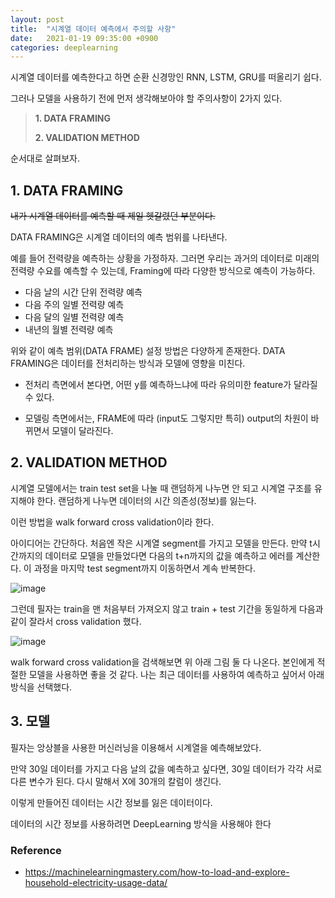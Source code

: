 ```yaml
---
layout: post
title:  "시계열 데이터 예측에서 주의할 사항"
date:   2021-01-19 09:35:00 +0900
categories: deeplearning
---
```



시계열 데이터를 예측한다고 하면 순환 신경망인 RNN, LSTM, GRU를 떠올리기 쉽다.

그러나 모델을 사용하기 전에 먼저 생각해보아야 할 주의사항이 2가지 있다.

>**1. DATA FRAMING**
>
>**2. VALIDATION METHOD** 

순서대로 살펴보자.



## 1. DATA FRAMING 

~~내가 시계열 데이터를 예측할 때 제일 헷갈렸던 부분이다.~~ 

DATA FRAMING은 시계열 데이터의 예측 범위를 나타낸다.

예를 들어 전력량을 예측하는 상황을 가정하자. 그러면 우리는 과거의 데이터로 미래의 전력량 수요를 예측할 수 있는데, Framing에 따라 다양한 방식으로 예측이 가능하다.

- 다음 날의 시간 단위 전력량 예측
- 다음 주의 일별 전력량 예측
- 다음 달의 일별 전력량 예측
- 내년의 월별 전력량 예측

위와 같이 예측 범위(DATA FRAME) 설정 방법은 다양하게 존재한다. DATA FRAMING은 데이터를 전처리하는 방식과 모델에 영향을 미친다.


- 전처리 측면에서 본다면, 어떤 y를 예측하느냐에 따라 유의미한 feature가 달라질 수 있다.

- 모델링 측면에서는, FRAME에 따라 (input도 그렇지만 특히) output의 차원이 바뀌면서 모델이 달라진다.  



## 2. VALIDATION METHOD

시계열 모델에서는 train test set을 나눌 때 랜덤하게 나누면 안 되고 시계열 구조를 유지해야 한다. 랜덤하게 나누면 데이터의 시간 의존성(정보)를 잃는다.

이런 방법을 walk forward cross validation이라 한다.

아이디어는 간단하다. 처음엔 작은 시계열 segment를 가지고 모델을 만든다. 만약 t시간까지의 데이터로 모델을 만들었다면 다음의 t+n까지의 값을 예측하고 에러를 계산한다. 이 과정을 마지막 test segment까지 이동하면서 계속 반복한다.


![image](https://user-images.githubusercontent.com/58651942/105012752-d40f8500-5a81-11eb-90aa-84452d5f6e94.png)

그런데 필자는 train을 맨 처음부터 가져오지 않고 train + test 기간을 동일하게 다음과 같이 잘라서 cross validation 했다.

![image](https://user-images.githubusercontent.com/58651942/105014037-45036c80-5a83-11eb-9259-8f3d69b25215.png)

walk forward cross validation을 검색해보면 위 아래 그림 둘 다 나온다. 본인에게 적절한 모델을 사용하면 좋을 것 같다. 나는 최근 데이터를 사용하여 예측하고 싶어서 아래 방식을 선택했다.



## 3. 모델

 필자는 앙상블을 사용한 머신러닝을 이용해서 시계열을 예측해보았다. 
 
 만약 30일 데이터를 가지고 다음 날의 값을 예측하고 싶다면, 30일 데이터가 각각 서로 다른 변수가 된다. 다시 말해서 X에 30개의 칼럼이 생긴다. 

 이렇게 만들어진 데이터는 시간 정보를 잃은 데이터이다. 

 데이터의 시간 정보를 사용하려면 DeepLearning 방식을 사용해야 한다 



### Reference
- https://machinelearningmastery.com/how-to-load-and-explore-household-electricity-usage-data/